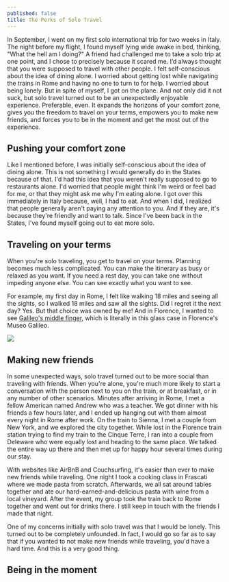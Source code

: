 ```yaml
---
published: false
title: The Perks of Solo Travel
---
```

In September, I went on my first solo international trip for two weeks in Italy. The night before my flight, I found myself lying wide awake in bed, thinking, "What the hell am I doing?" A friend had challenged me to take a solo trip at one point, and I chose to precisely because it scared me. I’d always thought that you were supposed to travel with other people. I felt self-conscious about the idea of dining alone. I worried about getting lost while navigating the trains in Rome and having no one to turn to for help. I worried about being lonely. But in spite of myself, I got on the plane. And not only did it not suck, but solo travel turned out to be an unexpectedly enjoyable experience. Preferable, even. It expands the horizons of your comfort zone, gives you the freedom to travel on your terms, empowers you to make new friends, and forces you to be in the moment and get the most out of the experience.

## Pushing your comfort zone

Like I mentioned before, I was initially self-conscious about the idea of dining alone. This is not something I would generally do in the States because of that. I'd had this idea that you weren't really supposed to go to restaurants alone. I'd worried that people might think I'm weird or feel bad for me, or that they might ask me why I'm eating alone. I got over this immediately in Italy because, well, I had to eat. And when I did, I realized that people generally aren't paying any attention to you. And if they are, it's because they're friendly and want to talk. Since I've been back in the States, I've found myself going out to eat more solo.

## Traveling on your terms

When you're solo traveling, you get to travel on your terms. Planning becomes much less complicated. You can make the itinerary as busy or relaxed as you want. If you need a rest day, you can take one without impeding anyone else. You can see exactly what you want to see. 

For example, my first day in Rome, I felt like walking 18 miles and seeing all the sights, so I walked 18 miles and saw all the sights. Did I regret it the next day? Yes. But that choice was owned by me! And in Florence, I wanted to see [Galileo's middle finger](https://www.atlasobscura.com/places/galileos-middle-finger), which is literally in this glass case in Florence's Museo Galileo.

![]({{site.cdn_path}}/2019/10/26/galileo_middle_finger.jpg)

## Making new friends

In some unexpected ways, solo travel turned out to be more social than traveling with friends. When you're alone, you're much more likely to start a conversation with the person next to you on the train, or at breakfast, or in any number of other scenarios. Minutes after arriving in Rome, I met a fellow American named Andrew who was a teacher. We got dinner with his friends a few hours later, and I ended up hanging out with them almost every night in Rome after work. On the train to Sienna, I met a couple from New York, and we explored the city together. While lost in the Florence train station trying to find my train to the Cinque Terre, I ran into a couple from Deleware who were equally lost and heading to the same place. We talked the entire way up there and then met up for happy hour several times during our stay. 

With websites like AirBnB and Couchsurfing, it's easier than ever to make new friends while traveling. One night I took a cooking class in Frascati where we made pasta from scratch. Afterwards, we all sat around tables together and ate our hard-earned-and-delicious pasta with wine from a local vineyard. After the event, my group took the train back to Rome together and went out for drinks there. I still keep in touch with the friends I made that night.

One of my concerns initially with solo travel was that I would be lonely. This turned out to be completely unfounded. In fact, I would go so far as to say that if you wanted to not make new friends while traveling, you'd have a hard time. And this is a very good thing.

## Being in the moment

